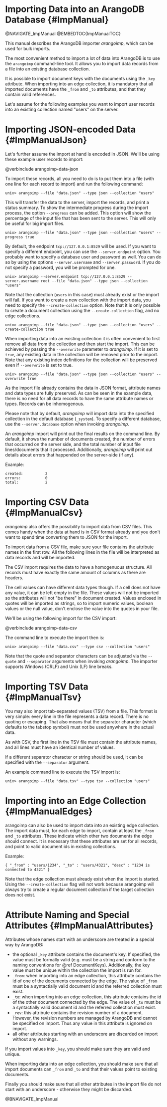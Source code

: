 Importing Data into an ArangoDB Database {#ImpManual}
=====================================================

@NAVIGATE_ImpManual
@EMBEDTOC{ImpManualTOC}

This manual describes the ArangoDB importer _arangoimp_, which can be used for
bulk imports.

The most convenient method to import a lot of data into ArangoDB is to use the
`arangoimp` command-line tool. It allows you to import data records from a file
into an existing database collection.

It is possible to import document keys with the documents using the `_key`
attribute. When importing into an edge collection, it is mandatory that all
imported documents have the `_from` and `_to` attributes, and that they contain
valid references.


Let's assume for the following examples you want to import user records into an 
existing collection named "users" on the server.

Importing JSON-encoded Data {#ImpManualJson}
============================================

Let's further assume the import at hand is encoded in JSON. We'll be using these
example user records to import:

@verbinclude arangoimp-data-json

To import these records, all you need to do is to put them into a file (with one
line for each record to import) and run the following command:

    unix> arangoimp --file "data.json" --type json --collection "users"

This will transfer the data to the server, import the records, and print a
status summary. To show the intermediate progress during the import process, the
option `--progress` can be added. This option will show the percentage of the
input file that has been sent to the server. This will only be useful for big
import files.

    unix> arangoimp --file "data.json" --type json --collection "users" --progress true

By default, the endpoint `tcp://127.0.0.1:8529` will be used.  If you want to
specify a different endpoint, you can use the `--server.endpoint` option. You
probably want to specify a database user and password as well.  You can do so by
using the options `--server.username` and `--server.password`.  If you do not
specify a password, you will be prompted for one.

    unix> arangoimp --server.endpoint tcp://127.0.0.1:8529 --server.username root --file "data.json" --type json --collection "users"

Note that the collection (`users` in this case) must already exist or the import
will fail. If you want to create a new collection with the import data, you need
to specify the `--create-collection` option. Note that it is only possible to 
create a document collection using the `--create-collection` flag, and no edge
collections.

    unix> arangoimp --file "data.json" --type json --collection "users" --create-collection true

When importing data into an existing collection it is often convenient to first
remove all data from the collection and then start the import. This can be achieved
by passing the `--overwrite` parameter to _arangoimp_. If it is set to `true`,
any existing data in the collection will be removed prior to the import. Note
that any existing index definitions for the collection will be preserved even if 
`--overwrite` is set to true.
    
    unix> arangoimp --file "data.json" --type json --collection "users" --overwrite true

As the import file already contains the data in JSON format, attribute names and
data types are fully preserved. As can be seen in the example data, there is no
need for all data records to have the same attribute names or types. Records can
be inhomogenous.

Please note that by default, _arangoimp_ will import data into the specified 
collection in the default database (`_system`). To specify a different database, 
use the `--server.database` option when invoking _arangoimp_. 

An _arangoimp_ import will print out the final results on the command line.
By default, it shows the number of documents created, the number of errors that
occurred on the server side, and the total number of input file lines/documents
that it processed. Additionally, _arangoimp_ will print out details about errors 
that happended on the server-side (if any).

Example:

    created:          2
    errors:           0
    total:            2

Importing CSV Data {#ImpManualCsv}
==================================

_arangoimp_ also offers the possibility to import data from CSV files. This
comes handy when the data at hand is in CSV format already and you don't want to
spend time converting them to JSON for the import.

To import data from a CSV file, make sure your file contains the attribute names
in the first row. All the following lines in the file will be interpreted as
data records and will be imported.

The CSV import requires the data to have a homogenuous structure. All records
must have exactly the same amount of columns as there are headers.

The cell values can have different data types though. If a cell does not have
any value, it can be left empty in the file. These values will not be imported
so the attributes will not "be there" in document created. Values enclosed in
quotes will be imported as strings, so to import numeric values, boolean values
or the null value, don't enclose the value into the quotes in your file.

We'll be using the following import for the CSV import:

@verbinclude arangoimp-data-csv

The command line to execute the import then is:

    unix> arangoimp --file "data.csv" --type csv --collection "users"

Note that the quote and separator characters can be adjusted via the
`--quote` and `--separator` arguments when invoking _arangoimp_.  The importer
supports Windows (CRLF) and Unix (LF) line breaks.

Importing TSV Data {#ImpManualTsv}
==================================

You may also import tab-separated values (TSV) from a file. This format is very
simple: every line in the file represents a data record. There is no quoting or
escaping. That also means that the separator character (which defaults to the
tabstop symbol) must not be used anywhere in the actual data.

As with CSV, the first line in the TSV file must contain the attribute names,
and all lines must have an identical number of values.

If a different separator character or string should be used, it can be specified
with the `--separator` argument. 

An example command line to execute the TSV import is:

    unix> arangoimp --file "data.tsv" --type tsv --collection "users" 

Importing into an Edge Collection {#ImpManualEdges}
===================================================

arangoimp can also be used to import data into an existing edge collection.
The import data must, for each edge to import, contain at least the `_from` and
`_to` attributes. These indicate which other two documents the edge should connect.
It is necessary that these attributes are set for all records, and point to 
valid document ids in existing collections.

Example:

    { "_from" : "users/1234", "_to" : "users/4321", "desc" : "1234 is connected to 4321" }

Note that the edge collection must already exist when the import is started. Using 
the `--create-collection` flag will not work because arangoimp will always try to 
create a regular document collection if the target collection does not exist.

Attribute Naming and Special Attributes {#ImpManualAttributes}
==============================================================

Attributes whose names start with an underscore are treated in a special way by 
ArangoDB:

- the optional `_key` attribute contains the document's key. If specified, the value
  must be formally valid (e.g. must be a string and conform to the naming conventions 
  for @ref DocumentKeys). Additionally, the key value must be unique within the 
  collection the import is run for.
- `_from`: when importing into an edge collection, this attribute contains the id
  of one of the documents connected by the edge. The value of `_from` must be a
  syntactially valid document id and the referred collection must exist.
- `_to`: when importing into an edge collection, this attribute contains the id
  of the other document connected by the edge. The value of `_to` must be a
  syntactially valid document id and the referred collection must exist.
- `_rev`: this attribute contains the revision number of a document. However, the
  revision numbers are managed by ArangoDB and cannot be specified on import. Thus 
  any value in this attribute is ignored on import.
- all other attributes starting with an underscore are discarded on import without
  any warnings.

If you import values into `_key`, you should make sure they are valid and unique.

When importing data into an edge collection, you should make sure that all import
documents can `_from` and `_to` and that their values point to existing documents.

Finally you should make sure that all other attributes in the import file do not
start with an underscore - otherwise they might be discarded.

@BNAVIGATE_ImpManual
